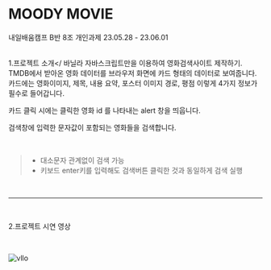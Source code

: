 <h1>MOODY MOVIE</h1>
내일배움캠프 B반 8조 개인과제 23.05.28 - 23.06.01
</br>
</br>

1.프로젝트 소개</
바닐라 자바스크립트만을 이용하여 영화검색사이트 제작하기.
TMDB에서 받아온 영화 데이터를 브라우저 화면에 카드 형태의 데이터로 보여줍니다. 
카드에는 영화이미지, 제목, 내용 요약, 포스터 이미지 경로, 평점 이렇게 4가지 정보가 필수로 들어갑니다.

카드 클릭 시에는 클릭한 영화 id 를 나타내는 alert 창을 띄웁니다.

검색창에 입력한 문자값이 포함되는 영화들을 검색합니다.

</br>

> - 대소문자 관계없이 검색 가능
>- 키보드 enter키를 입력해도 검색버튼 클릭한 것과 동일하게 검색 실행
</br>

***
</br>

2.프로젝트 시연 영상

</br>

![vllo](https://github.com/JellyBear97/Personal_proj1/assets/78592995/2f1956b0-db4b-4ea8-b383-8e46b16bb736)
